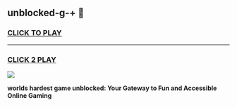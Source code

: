 
## unblocked-g-+ 👋
<h3>
<a href="https://premium.freeplayer.one?title=unblocked-g-+&ref=14F">CLICK TO PLAY</a></h3>
<hr>

<h3>
<a href="https://premium.freeplayer.one?title=unblocked-g-+&ref=14F">CLICK 2 PLAY</a>
  
</h3>

<a href="https://premium.freeplayer.one?title=unblocked-g-+&ref=12F/"><img src="https://clearcache.store/games.png"></a>


**worlds hardest game unblocked: Your Gateway to Fun and Accessible Online Gaming**
